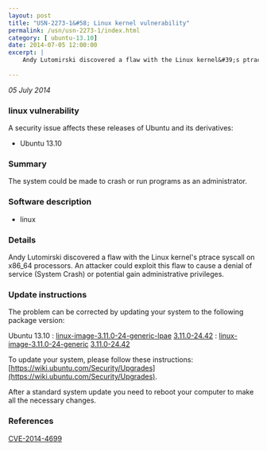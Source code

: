```yaml
---
layout: post
title: "USN-2273-1&#58; Linux kernel vulnerability"
permalink: /usn/usn-2273-1/index.html
category: [ ubuntu-13.10]
date: 2014-07-05 12:00:00
excerpt: |
    Andy Lutomirski discovered a flaw with the Linux kernel&#39;s ptrace syscall on x86_64 processors. An attacker could exploit this flaw to cause a denial of service (System Crash) or potential gain administrative privileges. 
    
--- 
```

 
 

*05 July 2014*

### linux vulnerability

A security issue affects these releases of Ubuntu and its derivatives:

* Ubuntu 13.10

### Summary

The system could be made to crash or run programs as an administrator. 

### Software description

* linux 

### Details

Andy Lutomirski discovered a flaw with the Linux kernel&#39;s ptrace syscall on x86_64 processors. An attacker could exploit this flaw to cause a denial of service (System Crash) or potential gain administrative privileges. 

### Update instructions

The problem can be corrected by updating your system to the following package version:

Ubuntu 13.10
 : [linux-image-3.11.0-24-generic-lpae](https://launchpad.net/ubuntu/+source/linux) <span> [3.11.0-24.42](https://launchpad.net/ubuntu/+source/linux/3.11.0-24.42) </span> 
 : [linux-image-3.11.0-24-generic](https://launchpad.net/ubuntu/+source/linux) <span> [3.11.0-24.42](https://launchpad.net/ubuntu/+source/linux/3.11.0-24.42) </span> 

To update your system, please follow these instructions: [https://wiki.ubuntu.com/Security/Upgrades](https://wiki.ubuntu.com/Security/Upgrades).

After a standard system update you need to reboot your computer to make all the necessary changes. 

### References

 
 [CVE-2014-4699](http://people.ubuntu.com/~ubuntu-security/cve/CVE-2014-4699)
 

